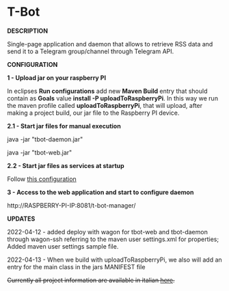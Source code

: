 # T-Bot




**DESCRIPTION**

Single-page application and daemon that allows to retrieve RSS data and send it to a Telegram group/channel through Telegram API.

**CONFIGURATION**

**1 - Upload jar on your raspberry PI**

In eclipses __Run configurations__ add new __Maven Build__ entry that should contain as __Goals__ value **install -P uploadToRaspberryPi**. In this way we run the maven profile called __uploadToRaspberryPi__, that will upload, after making a project build, our jar file to the Raspberry PI device.


**2.1 - Start jar files for manual execution**

java -jar "tbot-daemon.jar"

java -jar "tbot-web.jar"


**2.2 - Start jar files as services at startup**

Follow [this configuration](https://github.com/AndreiDodu/t-bot/tree/main/tbot/config-samples/linux)

**3 - Access to the web application and start to configure daemon**

http://RASPBERRY-PI-IP:8081/t-bot-manager/


**UPDATES**

2022-04-12 - added deploy with wagon for tbot-web and tbot-daemon through wagon-ssh referring to the maven user settings.xml for properties; Added maven user settings sample file.

2022-04-13 - When we build with uploadToRaspberryPi, we also will add an entry for the main class in the jars MANIFEST file

~~Currently all project information are available in italian [here](http://dodu.it/it/t-bot/).~~

